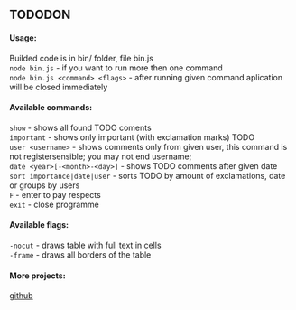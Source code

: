 ## TODODON
#### Usage:
Builded code is in bin/ folder, file bin.js  
`node bin.js` - if you want to run more then one command  
`node bin.js <command> <flags>` - after running given command aplication will be closed immediately

#### Available commands:
`show` - shows all found TODO coments  
`important` - shows only important (with exclamation marks) TODO  
`user <username>` - shows comments only from given user, this command is not registersensible; you may not end username;  
`date <year>[-<month>-<day>]` - shows TODO comments after given date  
`sort importance|date|user` - sorts TODO by amount of exclamations, date or groups by users  
`F` - enter to pay respects  
`exit` - close programme

#### Available flags:
`-nocut` - draws table with full text in cells  
`-frame` - draws all borders of the table  

#### More projects:
[github](https://github.com/gigafiga21)
